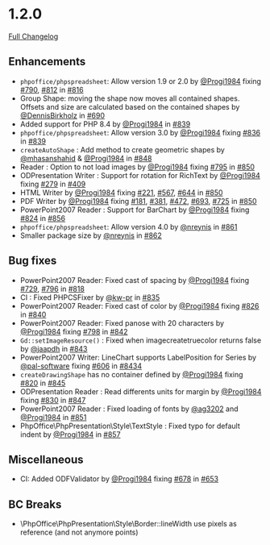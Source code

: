 # 1.2.0

[Full Changelog](https://github.com/PHPOffice/PHPPresentation/compare/1.1.0...1.2.0)

## Enhancements

- `phpoffice/phpspreadsheet`: Allow version 1.9 or 2.0 by [@Progi1984](https://github.com/Progi1984) fixing [#790](https://github.com/PHPOffice/PHPPresentation/issues/790), [#812](https://github.com/PHPOffice/PHPPresentation/pull/812) in [#816](https://github.com/PHPOffice/PHPPresentation/pull/816)
- Group Shape: moving the shape now moves all contained shapes. Offsets and size are calculated based on the contained shapes by [@DennisBirkholz](https://github.com/DennisBirkholz) in [#690](https://github.com/PHPOffice/PHPPresentation/pull/690)
- Added support for PHP 8.4 by [@Progi1984](https://github.com/Progi1984) in [#839](https://github.com/PHPOffice/PHPPresentation/pull/839)
- `phpoffice/phpspreadsheet`: Allow version 3.0 by [@Progi1984](https://github.com/Progi1984) fixing [#836](https://github.com/PHPOffice/PHPPresentation/issues/836) in [#839](https://github.com/PHPOffice/PHPPresentation/pull/839)
- `createAutoShape` : Add method to create geometric shapes by [@mhasanshahid](https://github.com/mhasanshahid) & [@Progi1984](https://github.com/Progi1984) in [#848](https://github.com/PHPOffice/PHPPresentation/pull/848)
- Reader : Option to not load images by [@Progi1984](https://github.com/Progi1984) fixing [#795](https://github.com/PHPOffice/PHPPresentation/issues/795) in [#850](https://github.com/PHPOffice/PHPPresentation/pull/850)
- ODPresentation Writer : Support for rotation for RichText  by [@Progi1984](https://github.com/Progi1984) fixing [#279](https://github.com/PHPOffice/PHPPresentation/pull/279) in [#409](https://github.com/PHPOffice/PHPPresentation/pull/409)
- HTML Writer by [@Progi1984](https://github.com/Progi1984) fixing [#221](https://github.com/PHPOffice/PHPPresentation/pull/221), [#567](https://github.com/PHPOffice/PHPPresentation/pull/567), [#644](https://github.com/PHPOffice/PHPPresentation/pull/644) in [#850](https://github.com/PHPOffice/PHPPresentation/pull/855)
- PDF Writer by [@Progi1984](https://github.com/Progi1984) fixing [#181](https://github.com/PHPOffice/PHPPresentation/pull/181), [#381](https://github.com/PHPOffice/PHPPresentation/pull/381), [#472](https://github.com/PHPOffice/PHPPresentation/pull/472), [#693](https://github.com/PHPOffice/PHPPresentation/pull/693), [#725](https://github.com/PHPOffice/PHPPresentation/pull/725) in [#850](https://github.com/PHPOffice/PHPPresentation/pull/855)
- PowerPoint2007 Reader : Support for BarChart by [@Progi1984](https://github.com/Progi1984) fixing [#824](https://github.com/PHPOffice/PHPPresentation/pull/824) in [#856](https://github.com/PHPOffice/PHPPresentation/pull/856)
- `phpoffice/phpspreadsheet`: Allow version 4.0 by [@nreynis](https://github.com/nreynis) in [#861](https://github.com/PHPOffice/PHPPresentation/pull/861)
- Smaller package size by [@nreynis](https://github.com/nreynis) in [#862](https://github.com/PHPOffice/PHPPresentation/pull/862)

## Bug fixes

- PowerPoint2007 Reader: Fixed cast of spacing by [@Progi1984](https://github.com/Progi1984) fixing [#729](https://github.com/PHPOffice/PHPPresentation/pull/729), [#796](https://github.com/PHPOffice/PHPPresentation/pull/796) in [#818](https://github.com/PHPOffice/PHPPresentation/pull/818)
- CI : Fixed PHPCSFixer by [@kw-pr](https://github.com/kw-pr) in [#835](https://github.com/PHPOffice/PHPPresentation/pull/835)
- PowerPoint2007 Reader: Fixed cast of color by [@Progi1984](https://github.com/Progi1984) fixing [#826](https://github.com/PHPOffice/PHPPresentation/pull/826) in [#840](https://github.com/PHPOffice/PHPPresentation/pull/840)
- PowerPoint2007 Reader: Fixed panose with 20 characters by [@Progi1984](https://github.com/Progi1984) fixing [#798](https://github.com/PHPOffice/PHPPresentation/pull/798) in [#842](https://github.com/PHPOffice/PHPPresentation/pull/842)
- `Gd::setImageResource()` : Fixed when imagecreatetruecolor returns false  by [@jaapdh](https://github.com/jaapdh) in [#843](https://github.com/PHPOffice/PHPPresentation/pull/843)
- PowerPoint2007 Writer: LineChart supports LabelPosition for Series by [@pal-software](https://github.com/pal-software) fixing [#606](https://github.com/PHPOffice/PHPPresentation/pull/606) in [#8434](https://github.com/PHPOffice/PHPPresentation/pull/844)
- `createDrawingShape` has no container defined by [@Progi1984](https://github.com/Progi1984) fixing [#820](https://github.com/PHPOffice/PHPPresentation/pull/820) in [#845](https://github.com/PHPOffice/PHPPresentation/pull/845)
- ODPresentation Reader : Read differents units for margin by [@Progi1984](https://github.com/Progi1984) fixing [#830](https://github.com/PHPOffice/PHPPresentation/pull/830) in [#847](https://github.com/PHPOffice/PHPPresentation/pull/847)
- PowerPoint2007 Reader : Fixed loading of fonts by [@ag3202](https://github.com/ag3202) and [@Progi1984](https://github.com/Progi1984) in [#851](https://github.com/PHPOffice/PHPPresentation/pull/851)
- PhpOffice\PhpPresentation\Style\TextStyle : Fixed typo for default indent by [@Progi1984](https://github.com/Progi1984) in [#857](https://github.com/PHPOffice/PHPPresentation/pull/857)

## Miscellaneous
- CI: Added ODFValidator by [@Progi1984](https://github.com/Progi1984) fixing [#678](https://github.com/PHPOffice/PHPWord/issues/678) in [#653](https://github.com/PHPOffice/PHPWord/pull/653)

## BC Breaks
- \PhpOffice\PhpPresentation\Style\Border::lineWidth use pixels as reference (and not anymore points)
